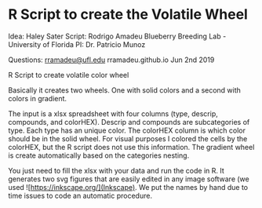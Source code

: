 # R Script to create the Volatile Wheel ##
Idea: Haley Sater
Script: Rodrigo Amadeu
Blueberry Breeding Lab - University of Florida
PI: Dr. Patricio Munoz

Questions: rramadeu@ufl.edu
rramadeu.github.io
Jun 2nd 2019

R Script to create volatile color wheel

Basically it creates two wheels. One with solid colors and a second with colors in gradient. 

The input is a xlsx spreadsheet with four columns (type, descrip, compounds, and colorHEX). 
Descrip and compounds are subcategories of type. Each type has an unique color.
The colorHEX column is which color should be in the solid wheel. For visual purposes I colored the cells by the colorHEX, but the R script does not use this information.
The gradient wheel is create automatically based on the categories nesting. 

You just need to fill the xlsx with your data and run the code in R. 
It generates two svg figures that are easily edited in any image software (we used ![https://inkscape.org/](Inkscape).
We put the names by hand due to time issues to code an automatic procedure.
